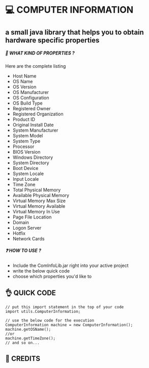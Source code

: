 # :computer: COMPUTER INFORMATION
## a small java library that helps you to obtain hardware specific properties

##### :paperclip: WHAT KIND OF PROPERTIES ?
Here are the complete listing
- Host Name
- OS Name
- OS Version
- OS Manufacturer
- OS Configuration
- OS Build Type
- Registered Owner
- Registered Organization
- Product ID
- Original Install Date
- System Manufacturer
- System Model
- System Type
- Processor
- BIOS Version
- Windows Directory
- System Directory
- Boot Device
- System Locale
- Input Locale
- Time Zone
- Total Physical Memory
- Available Physical Memory
- Virtual Memory Max Size
- Virtual Memory Available
- Virtual Memory In Use
- Page File Location
- Domain
- Logon Server
- Hotfix
- Network Cards

##### :question: HOW TO USE ?
* Include the ComInfoLib.jar right into your active project
* write the below quick code
* choose which properties you'd like to


## :ok_hand: QUICK CODE
```
// put this import statement in the top of your code
import utils.ComputerInformation;

// use the below code for the execution
ComputerInformation machine = new ComputerInformation();
machine.getOSName();
//or
machine.getTimeZone();
// and so on...
```


## :star2: CREDITS

